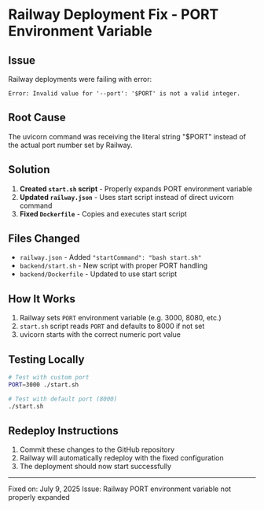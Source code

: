 # Railway Deployment Fix - PORT Environment Variable

## Issue
Railway deployments were failing with error:
```
Error: Invalid value for '--port': '$PORT' is not a valid integer.
```

## Root Cause
The uvicorn command was receiving the literal string "$PORT" instead of the actual port number set by Railway.

## Solution
1. **Created `start.sh` script** - Properly expands PORT environment variable
2. **Updated `railway.json`** - Uses start script instead of direct uvicorn command  
3. **Fixed `Dockerfile`** - Copies and executes start script

## Files Changed
- `railway.json` - Added `"startCommand": "bash start.sh"`
- `backend/start.sh` - New script with proper PORT handling
- `backend/Dockerfile` - Updated to use start script

## How It Works
1. Railway sets `PORT` environment variable (e.g. 3000, 8080, etc.)
2. `start.sh` script reads `PORT` and defaults to 8000 if not set
3. uvicorn starts with the correct numeric port value

## Testing Locally
```bash
# Test with custom port
PORT=3000 ./start.sh

# Test with default port (8000)
./start.sh
```

## Redeploy Instructions
1. Commit these changes to the GitHub repository
2. Railway will automatically redeploy with the fixed configuration
3. The deployment should now start successfully

---
Fixed on: July 9, 2025
Issue: Railway PORT environment variable not properly expanded 